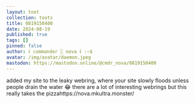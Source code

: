 ```yaml
---
layout: toot
collection: toots
title: 0819150400
date: 2024-08-19
published: true
tags: []
pinned: false
author: ⸸ commander ░ nova ⸸ :~$
avatar: /img/avatar/daemon.jpeg
mastodon: https://mastodon.online/@cmdr_nova/0819150400
---
```


added my site to the leaky webring, where your site slowly floods unless people drain the water 😂 there are a lot of interesting webrings but this really takes the pizzahttps://nova.mkultra.monster/
